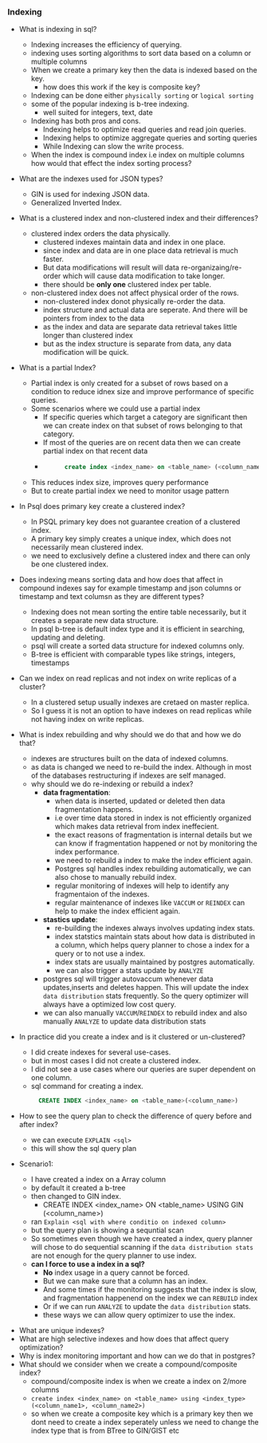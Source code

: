### Indexing

- What is indexing in sql?
    - Indexing increases the efficiency of querying. 
    - indexing uses sorting algorithms to sort data based on a column or multiple columns
    - When we create a primary key then the data is indexed based on the key. 
        - how does this work if the key is composite key?
    - Indexing can be done either `physically sorting` or `logical sorting`
    - some of the popular indexing is b-tree indexing. 
        - well suited for integers, text, date
    - Indexing has both pros and cons. 
        - Indexing helps to optimize read queries and read join queries.
        - Indexing helps to optimize aggregate queries and sorting queries
        - While Indexing can slow the write process. 
    - When the index is compound index i.e index on multiple columns how would that effect the index sorting process?

- What are the indexes used for JSON types?
    - GIN is used for indexing JSON data. 
    - Generalized Inverted Index.

- What is a clustered index and non-clustered index and their differences?
    - clustered index orders the data physically.
        - clustered indexes maintain data and index in one place. 
        - since index and data are in one place data retrieval is much faster. 
        - But data modifications will result will data re-organizaing/re-order which will cause data modification to take longer.
        - there should be **only one** clustered index per table.
    - non-clustered index does not affect physical order of the rows.    
        - non-clustered index donot physically re-order the data.
        - index structure and actual data are seperate. And there will be pointers from index to the data
        - as the index and data are separate data retrieval takes little longer than clustered index
        - but as the index structure is separate from data, any data modification will be quick.

- What is a partial Index? 
    - Partial index is only created for a subset of rows based on a condition to reduce idnex size and improve performance of specific queries.
    - Some scenarios where we could use a partial index
        - If specific queries which target a category are significant then we can create index on that subset of rows belonging to that category. 
        - If most of the queries are on recent data then we can create partial index on that recent data
        - ```sql 
                create index <index_name> on <table_name> (<column_name>, <column_name>) where <condition>
            ```
    - This reduces index size, improves query performance
    - But to create partial index we need to monitor usage pattern

- In Psql does primary key create a clustered index?
    - In PSQL primary key does not guarantee creation of a clustered index. 
    - A primary key simply creates a unique index, which does not necessarily mean clustered index.
    - we need to exclusively define a clustered index and there can only be one clustered index.

- Does indexing means sorting data and how does that affect in compound indexes say for example timestamp and json columns or timestamp and text columsn as they are different types?
    - Indexing does not mean sorting the entire table necessarily, but it creates a separate new data structure.
    - In psql b-tree is default index type and it is efficient in searching, updating and deleting.
    - psql will create a sorted data structure for indexed columns only.
    - B-tree is efficient with comparable types like strings, integers, timestamps

- Can we index on read replicas and not index on write replicas of a cluster?
    - In a clustered setup usually indexes are cretaed on master replica.
    - So I guess it is not an option to have indexes on read replicas while not having index on write replicas.

- What is index rebuilding and why should we do that and how we do that?
    - indexes are structures built on the data of indexed columns.
    - as data is changed we need to re-build the index. Although in most of the databases restructuring if indexes are self managed.
    - why should we do re-indexing or rebuild a index?
        - **data fragmentation**: 
            - when data is inserted, updated or deleted then data fragmentation happens.
            - i.e over time data stored in index is not efficiently organized which makes data retrieval from index ineffecient.
            - the exact reasons of fragmentation is internal details but we can know if fragmentation happened or not by monitoring the index performance.
            - we need to rebuild a index to make the index efficient again.
            - Postgres sql handles index rebuilding automatically, we can also chose to manually rebuild index.
            - regular monitoring of indexes will help to identify any fragmentaion of the indexes. 
            - regular maintenance of indexes like `VACCUM` or `REINDEX` can help to make the index efficient again.
        - **stastics update**: 
            - re-building the indexes always involves updating index stats.
            - index statstics maintain stats about how data is distributed in a column, which helps query planner to chose a index for a query or to not use a index.
            - index stats are usually maintained by postgres automatically.
            - we can also trigger a stats update by `ANALYZE`   
        - postgres sql will trigger autovaccum whenever data updates,inserts and deletes happen. This will update the   index `data distribution` stats frequently. So the query optimizer will always have a optimized low cost query.
        - we can also manually `VACCUM`/`REINDEX` to rebuild index and also manually `ANALYZE` to update data distribution stats                  

- In practice did you create a index and is it clustered or un-clustered?
    - I did create indexes for several use-cases.
    - but in most cases I did not create a clustered index. 
    - I did not see a use cases where our queries are super dependent on one column.
    - sql command for creating a index. 
      ```sql 
        CREATE INDEX <index_name> on <table_name>(<column_name>)
      ```

- How to see the query plan to check the difference of query before and after index?
    - we can execute `EXPLAIN <sql>`
    - this will show the sql query plan
    
- Scenario1: 
    - I have created a index on a Array column
    - by default it created a b-tree
    - then changed to GIN index. 
        - CREATE INDEX <index_name> ON <table_name> USING GIN (<column_name>)
    - ran `Explain <sql with where conditio on indexed column>` 
    - but the query plan is showing a sequntial scan 
    - So sometimes even though we have created a index, query planner will chose to do sequential scanning if the `data distribution stats` are not enough for the query planner to use index.
    - **can I force to use a index in a sql?**
        - **No** index usage in a query cannot be forced. 
        - But we can make sure that a column has an index. 
        - And some times if the monitoring suggests that the index is slow, and fragmentation happenend on the index we can `REBUILD` index
        - Or if we can run `ANALYZE` to update the `data distribution` stats. 
        - these ways we can allow query optimizer to use the index.

<!-- TODO -->
- What are unique indexes? 
- What are high selective indexes and how does that affect query optimization?
- Why is index monitoring important and how can we do that in postgres?
- What should we consider when we create a compound/composite index?
    - compound/composite index is when we create a index on 2/more columns
    - `create index <index_name> on <table_name> using <index_type> (<column_name1>, <column_name2>)`
    - so when we create a composite key which is a primary key then we dont need to create a index seperately unless we need to change the index type that is from BTree to GIN/GIST etc

